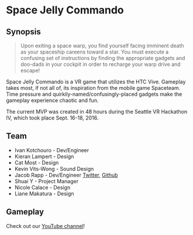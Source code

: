# Space Jelly Commando

## Synopsis

> Upon exiting a space warp, you find yourself facing imminent death as your spaceship careens toward a star. You must execute a confusing set of instructions by finding the appropriate gadgets and doo-dads in your cockpit in order to recharge your warp drive and escape!

Space Jelly Commando is a VR game that utilizes the HTC Vive. Gameplay takes most, if not all of, its inspiration from the mobile game Spaceteam. Time pressure and quirkily-named/confusingly-placed gadgets make the gameplay experience chaotic and fun.

The current MVP was created in 48 hours during the Seattle VR Hackathon IV, which took place Sept. 16-18, 2016.

## Team

* Ivan Kotchouro - Dev/Engineer
* Kieran Lampert - Design
* Cat Most - Design
* Kevin Vits-Wong - Sound Design
* Jacob Rapp - Dev/Engineer [Twitter](www.twitter.com/JakeRapp20x6), [Github](www.github.com/J-Rapp)
* Shuai Y - Project Manager
* Nicole Calace - Design
* Liane Makatura - Design

## Gameplay

Check out our [YouTube channel](https://www.youtube.com/channel/UCmfyyxCnAc1Ve-LCpo-LTmA)!


